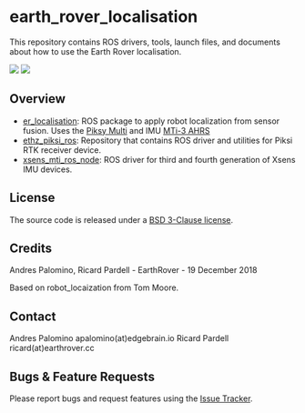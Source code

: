 # earth_rover_localisation

This repository contains ROS drivers, tools, launch files, and documents about how to use the Earth Rover localisation.

![](https://github.com/earthrover/earth_rover_localisation/blob/master/er_localisation/docs/cover_image1.png)
![](https://github.com/earthrover/earth_rover_localisation/blob/master/er_localisation/docs/cover_image2.png)

Overview
------
- [er_localisation](https://github.com/earthrover/earth_rover_localisation/tree/master/er_localisation): ROS package to apply robot localization from sensor fusion. Uses the [Piksy Multi](https://www.swiftnav.com/piksi-multi) and IMU [MTi-3 AHRS](https://www.xsens.com/products/mti-1-series/)
- [ethz_piksi_ros](https://github.com/ethz-asl/ethz_piksi_ros/tree/767b0192be2f1a3e5434bcf6ddf33bb3dbd96c4f): Repository that contains ROS driver and utilities for Piksi RTK receiver device.
- [xsens_mti_ros_node](https://github.com/xsens/xsens_mti_ros_node): ROS driver for third and fourth generation of Xsens IMU devices.

License
-------
The source code is released under a [BSD 3-Clause license](https://github.com/earthrover/er_localisation/blob/master/LICENSE.md).

Credits
-------
Andres Palomino, Ricard Pardell - EarthRover - 19 December 2018

Based on robot_locaization from Tom Moore.

Contact
-------
Andres Palomino apalomino(at)edgebrain.io
Ricard Pardell ricard(at)earthrover.cc


Bugs & Feature Requests
-------
Please report bugs and request features using the [Issue Tracker](https://github.com/earthrover/earth_rover_localisation/issues).
